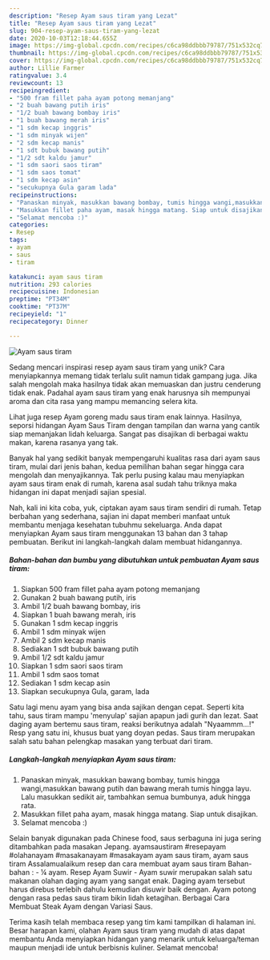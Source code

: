 ```yaml
---
description: "Resep Ayam saus tiram yang Lezat"
title: "Resep Ayam saus tiram yang Lezat"
slug: 904-resep-ayam-saus-tiram-yang-lezat
date: 2020-10-03T12:18:44.655Z
image: https://img-global.cpcdn.com/recipes/c6ca98ddbbb79787/751x532cq70/ayam-saus-tiram-foto-resep-utama.jpg
thumbnail: https://img-global.cpcdn.com/recipes/c6ca98ddbbb79787/751x532cq70/ayam-saus-tiram-foto-resep-utama.jpg
cover: https://img-global.cpcdn.com/recipes/c6ca98ddbbb79787/751x532cq70/ayam-saus-tiram-foto-resep-utama.jpg
author: Lillie Farmer
ratingvalue: 3.4
reviewcount: 13
recipeingredient:
- "500 fram fillet paha ayam potong memanjang"
- "2 buah bawang putih iris"
- "1/2 buah bawang bombay iris"
- "1 buah bawang merah iris"
- "1 sdm kecap inggris"
- "1 sdm minyak wijen"
- "2 sdm kecap manis"
- "1 sdt bubuk bawang putih"
- "1/2 sdt kaldu jamur"
- "1 sdm saori saos tiram"
- "1 sdm saos tomat"
- "1 sdm kecap asin"
- "secukupnya Gula garam lada"
recipeinstructions:
- "Panaskan minyak, masukkan bawang bombay, tumis hingga wangi,masukkan bawang putih dan bawang merah tumis hingga layu. Lalu masukkan sedikit air, tambahkan semua bumbunya, aduk hingga rata."
- "Masukkan fillet paha ayam, masak hingga matang. Siap untuk disajikan."
- "Selamat mencoba :)"
categories:
- Resep
tags:
- ayam
- saus
- tiram

katakunci: ayam saus tiram 
nutrition: 293 calories
recipecuisine: Indonesian
preptime: "PT34M"
cooktime: "PT37M"
recipeyield: "1"
recipecategory: Dinner

---
```



![Ayam saus tiram](https://img-global.cpcdn.com/recipes/c6ca98ddbbb79787/751x532cq70/ayam-saus-tiram-foto-resep-utama.jpg)

Sedang mencari inspirasi resep ayam saus tiram yang unik? Cara menyiapkannya memang tidak terlalu sulit namun tidak gampang juga. Jika salah mengolah maka hasilnya tidak akan memuaskan dan justru cenderung tidak enak. Padahal ayam saus tiram yang enak harusnya sih mempunyai aroma dan cita rasa yang mampu memancing selera kita.

Lihat juga resep Ayam goreng madu saus tiram enak lainnya. Hasilnya, seporsi hidangan Ayam Saus Tiram dengan tampilan dan warna yang cantik siap memanjakan lidah keluarga. Sangat pas disajikan di berbagai waktu makan, karena rasanya yang tak.

Banyak hal yang sedikit banyak mempengaruhi kualitas rasa dari ayam saus tiram, mulai dari jenis bahan, kedua pemilihan bahan segar hingga cara mengolah dan menyajikannya. Tak perlu pusing kalau mau menyiapkan ayam saus tiram enak di rumah, karena asal sudah tahu triknya maka hidangan ini dapat menjadi sajian spesial.


Nah, kali ini kita coba, yuk, ciptakan ayam saus tiram sendiri di rumah. Tetap berbahan yang sederhana, sajian ini dapat memberi manfaat untuk membantu menjaga kesehatan tubuhmu sekeluarga. Anda dapat menyiapkan Ayam saus tiram menggunakan 13 bahan dan 3 tahap pembuatan. Berikut ini langkah-langkah dalam membuat hidangannya.

<!--inarticleads1-->

##### Bahan-bahan dan bumbu yang dibutuhkan untuk pembuatan Ayam saus tiram:

1. Siapkan 500 fram fillet paha ayam potong memanjang
1. Gunakan 2 buah bawang putih, iris
1. Ambil 1/2 buah bawang bombay, iris
1. Siapkan 1 buah bawang merah, iris
1. Gunakan 1 sdm kecap inggris
1. Ambil 1 sdm minyak wijen
1. Ambil 2 sdm kecap manis
1. Sediakan 1 sdt bubuk bawang putih
1. Ambil 1/2 sdt kaldu jamur
1. Siapkan 1 sdm saori saos tiram
1. Ambil 1 sdm saos tomat
1. Sediakan 1 sdm kecap asin
1. Siapkan secukupnya Gula, garam, lada


Satu lagi menu ayam yang bisa anda sajikan dengan cepat. Seperti kita tahu, saus tiram mampu &#39;menyulap&#39; sajian apapun jadi gurih dan lezat. Saat daging ayam bertemu saus tiram, reaksi berikutnya adalah &#34;Nyaammm…!&#34; Resp yang satu ini, khusus buat yang doyan pedas. Saus tiram merupakan salah satu bahan pelengkap masakan yang terbuat dari tiram. 

<!--inarticleads2-->

##### Langkah-langkah menyiapkan Ayam saus tiram:

1. Panaskan minyak, masukkan bawang bombay, tumis hingga wangi,masukkan bawang putih dan bawang merah tumis hingga layu. Lalu masukkan sedikit air, tambahkan semua bumbunya, aduk hingga rata.
1. Masukkan fillet paha ayam, masak hingga matang. Siap untuk disajikan.
1. Selamat mencoba :)


Selain banyak digunakan pada Chinese food, saus serbaguna ini juga sering ditambahkan pada masakan Jepang. ayamsaustiram #resepayam #olahanayam #masakanayam #masakayam ayam saus tiram, ayam saus tiram Assalamualaikum resep dan cara membuat ayam saus tiram Bahan-bahan : - ¼ ayam. Resep Ayam Suwir - Ayam suwir merupakan salah satu makanan olahan daging ayam yang sangat enak. Daging ayam tersebut harus direbus terlebih dahulu kemudian disuwir baik dengan. Ayam potong dengan rasa pedas saus tiram bikin lidah ketagihan. Berbagai Cara Membuat Steak Ayam dengan Variasi Saus. 

Terima kasih telah membaca resep yang tim kami tampilkan di halaman ini. Besar harapan kami, olahan Ayam saus tiram yang mudah di atas dapat membantu Anda menyiapkan hidangan yang menarik untuk keluarga/teman maupun menjadi ide untuk berbisnis kuliner. Selamat mencoba!
